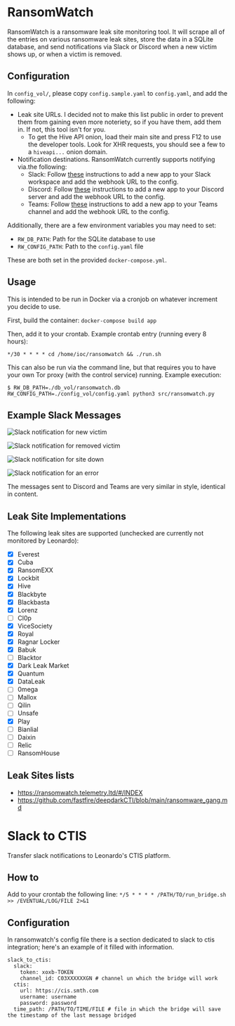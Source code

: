 # RansomWatch

RansomWatch is a ransomware leak site monitoring tool. It will scrape all of the entries on various ransomware leak sites, store the data in a SQLite database, and send notifications via Slack or Discord when a new victim shows up, or when a victim is removed.

## Configuration

In `config_vol/`, please copy `config.sample.yaml` to `config.yaml`, and add the following:

* Leak site URLs. I decided not to make this list public in order to prevent them from gaining even more noteriety, so if you have them, add them in. If not, this tool isn't for you.
  * To get the Hive API onion, load their main site and press F12 to use the developer tools. Look for XHR requests, you should see a few to a `hiveapi...` onion domain.
* Notification destinations. RansomWatch currently supports notifying via.the following:
  * Slack: Follow [these](https://api.slack.com/messaging/webhooks) instructions to add a new app to your Slack workspace and add the webhook URL to the config.
  * Discord: Follow [these](https://support.discord.com/hc/en-us/articles/228383668-Intro-to-Webhooks) instructions to add a new app to your Discord server and add the webhook URL to the config.
  * Teams: Follow [these](https://docs.microsoft.com/en-us/microsoftteams/platform/webhooks-and-connectors/how-to/add-incoming-webhook) instructions to add a new app to your Teams channel and add the webhook URL to the config.

Additionally, there are a few environment variables you may need to set:

* `RW_DB_PATH`: Path for the SQLite database to use
* `RW_CONFIG_PATH`: Path to the `config.yaml` file

These are both set in the provided `docker-compose.yml`.

## Usage

This is intended to be run in Docker via a cronjob on whatever increment you decide to use.

First, build the container: `docker-compose build app`

Then, add it to your crontab. Example crontab entry (running every 8 hours):

```
*/30 * * * * cd /home/ioc/ransomwatch && ./run.sh
```

This can also be run via the command line, but that requires you to have your own Tor proxy (with the control service) running. Example execution:

```
$ RW_DB_PATH=./db_vol/ransomwatch.db RW_CONFIG_PATH=./config_vol/config.yaml python3 src/ransomwatch.py
```

## Example Slack Messages

![Slack notification for new victim](/img/slack_example_new_victim.png)

![Slack notification for removed victim](/img/slack_example_removed_victim.png)

![Slack notification for site down](/img/slack_example_site_down.png)

![Slack notification for an error](/img/slack_example_error.png)

The messages sent to Discord and Teams are very similar in style, identical in content.

## Leak Site Implementations

The following leak sites are supported (unchecked are currently not monitored by Leonardo):

- [x] Everest
- [X] Cuba
- [X] RansomEXX
- [X] Lockbit
- [X] Hive
- [X] Blackbyte
- [X] Blackbasta
- [X] Lorenz
- [ ] Cl0p
- [X] ViceSociety
- [X] Royal
- [X] Ragnar Locker
- [X] Babuk
- [ ] Blacktor
- [X] Dark Leak Market
- [X] Quantum
- [X] DataLeak
- [ ] 0mega
- [ ] Mallox
- [ ] Qilin
- [ ] Unsafe
- [X] Play
- [ ] Bianlial
- [ ] Daixin
- [ ] Relic
- [ ] RansomHouse

## Leak Sites lists

- https://ransomwatch.telemetry.ltd/#/INDEX
- https://github.com/fastfire/deepdarkCTI/blob/main/ransomware_gang.md

# Slack to CTIS

Transfer slack notifications to Leonardo's CTIS platform.

## How to

Add to your crontab the following line: `*/5 * * * * /PATH/TO/run_bridge.sh >> /EVENTUAL/LOG/FILE 2>&1`

## Configuration

In ransomwatch's config file there is a section dedicated to slack to ctis integration; here's an example of it filled with information.

```
slack_to_ctis:
  slack:
    token: xoxb-TOKEN
    channel_id: C03XXXXXXGN # channel un which the bridge will work
  ctis:
    url: https://cis.smth.com
    username: username
    password: password
  time_path: /PATH/TO/TIME/FILE # file in which the bridge will save the timestamp of the last message bridged
```
